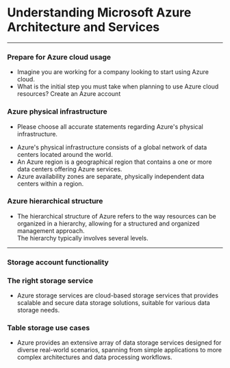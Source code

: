 # Understanding Microsoft Azure Architecture and Services
---
### Prepare for Azure cloud usage
* Imagine you are working for a company looking to start using Azure cloud.
* What is the initial step you must take when planning to use Azure cloud resources?
Create an Azure account

### Azure physical infrastructure
* Please choose all accurate statements regarding Azure's physical infrastructure.
- Azure's physical infrastructure consists of a global network of data centers located around the world.   
- An Azure region is a geographical region that contains a one or more data centers offering Azure services.    
- Azure availability zones are separate, physically independent data centers within a region.

### Azure hierarchical structure
* The hierarchical structure of Azure refers to the way resources can be organized in a hierarchy, allowing for a structured and organized management approach.   
The hierarchy typically involves several levels.
---
### Storage account functionality
### The right storage service
* Azure storage services are cloud-based storage services that provides scalable and secure data storage solutions, suitable for various data storage needs.

### Table storage use cases
* Azure provides an extensive array of data storage services designed for diverse real-world scenarios, spanning from simple applications to more complex architectures and data processing workflows.
